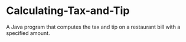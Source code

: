 # Calculating-Tax-and-Tip
A Java program that computes the tax and tip on a restaurant bill with a specified amount.
